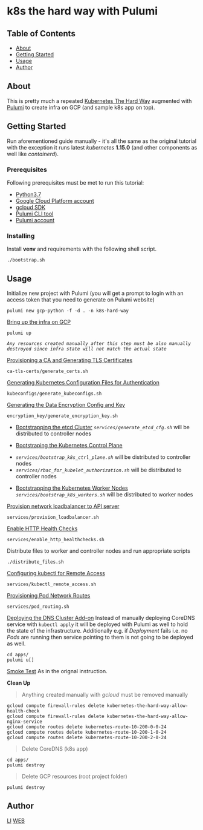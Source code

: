 # k8s the hard way with Pulumi

## Table of Contents
+ [About](#about)
+ [Getting Started](#getting_started)
+ [Usage](#usage)
+ [Author](#author)

## About <a name = "about"></a>
This is pretty much a repeated [Kubernetes The Hard Way](https://github.com/kelseyhightower/kubernetes-the-hard-way/) augmented with [Pulumi](https://www.pulumi.com/) to create infra on GCP (and sample k8s app on top).

## Getting Started <a name = "getting_started"></a>
Run aforementioned guide manually - it's all the same as the original tutorial with the exception it runs latest _kubernetes_ **1.15.0** (and other components as well like _containerd_).

### Prerequisites
Following prerequisites must be met to run this tutorial:
- [Python3.7](https://www.python.org/downloads/)
- [Google Cloud Platform account](https://cloud.google.com/gcp/getting-started/)
- [gcloud SDK](https://cloud.google.com/sdk/install)
- [Pulumi CLI tool](https://www.pulumi.com/docs/reference/install/)
- [Pulumi account](https://app.pulumi.com/signup)


### Installing

Install **venv** and requirements with the following shell script.
```shell session
./bootstrap.sh
```

## Usage <a name = "usage"></a>

Initialize new project with Pulumi (you will get a prompt to login with an access token that you need to generate on Pulumi website)
```shell session
pulumi new gcp-python -f -d . -n k8s-hard-way
```

[Bring up the infra on GCP](https://github.com/kelseyhightower/kubernetes-the-hard-way/blob/master/docs/03-compute-resources.md)
```shell session
pulumi up
```

*`Any resources created manually after this step must be also manually destroyed since infra state will not match the actual state`*

[Provisioning a CA and Generating TLS Certificates](https://github.com/kelseyhightower/kubernetes-the-hard-way/blob/master/docs/04-certificate-authority.md)
```shell session
ca-tls-certs/generate_certs.sh
```

[Generating Kubernetes Configuration Files for Authentication](https://github.com/kelseyhightower/kubernetes-the-hard-way/blob/master/docs/05-kubernetes-configuration-files.md)
```shell session
kubeconfigs/generate_kubeconfigs.sh
```

[Generating the Data Encryption Config and Key](https://github.com/kelseyhightower/kubernetes-the-hard-way/blob/master/docs/06-data-encryption-keys.md)
```shell session
encryption_key/generate_encryption_key.sh
```

* [Bootstrapping the etcd Cluster](https://github.com/kelseyhightower/kubernetes-the-hard-way/blob/master/docs/07-bootstrapping-etcd.md) *`services/generate_etcd_cfg.sh`* will be distributed to controller nodes

* [Bootstraping the Kubernetes Control Plane](https://github.com/kelseyhightower/kubernetes-the-hard-way/blob/master/docs/08-bootstrapping-kubernetes-controllers.md) 
- *`services/bootstrap_k8s_ctrl_plane.sh`* will be distributed to controller nodes
- *`services/rbac_for_kubelet_authorization.sh`* will be distributed to controller nodes

* [Bootstrapping the Kubernetes Worker Nodes](https://github.com/kelseyhightower/kubernetes-the-hard-way/blob/master/docs/09-bootstrapping-kubernetes-workers.md) *`services/bootstrap_k8s_workers.sh`* will be distributed to worker nodes

[Provision network loadbalancer to API server](https://github.com/kelseyhightower/kubernetes-the-hard-way/blob/master/docs/08-bootstrapping-kubernetes-controllers.md#provision-a-network-load-balancer)
```shell session
services/provision_loadbalancer.sh
```

[Enable HTTP Health Checks](https://github.com/kelseyhightower/kubernetes-the-hard-way/blob/master/docs/08-bootstrapping-kubernetes-controllers.md#enable-http-health-checks)
```shell session
services/enable_http_healthchecks.sh
```

Distribute files to worker and controller nodes and run appropriate scripts
```shell session
./distribute_files.sh
```

[Configuring kubectl for Remote Access](https://github.com/kelseyhightower/kubernetes-the-hard-way/blob/master/docs/10-configuring-kubectl.md)
```shell session
services/kubectl_remote_access.sh
```

[Provisioning Pod Network Routes](https://github.com/kelseyhightower/kubernetes-the-hard-way/blob/master/docs/11-pod-network-routes.md)
```shell session
services/pod_routing.sh
```

[Deploying the DNS Cluster Add-on](https://github.com/kelseyhightower/kubernetes-the-hard-way/blob/master/docs/12-dns-addon.md)
Instead of manually deploying CoreDNS service with `kubectl apply` it will be deployed with Pulumi as well to hold the state of the infrastructure. Additionally e.g. if *Deployment* fails i.e. no *Pods* are running then service pointing to them is not going to be deployed as well.
```shell session
cd apps/
pulumi u[]
```

[Smoke Test](https://github.com/kelseyhightower/kubernetes-the-hard-way/blob/master/docs/13-smoke-test.md)
As in the orignal instruction.

**Clean Up**
>Anything created manually with *gcloud* must be removed manually
```shell session
gcloud compute firewall-rules delete kubernetes-the-hard-way-allow-health-check
gcloud compute firewall-rules delete kubernetes-the-hard-way-allow-nginx-service
gcloud compute routes delete kubernetes-route-10-200-0-0-24
gcloud compute routes delete kubernetes-route-10-200-1-0-24
gcloud compute routes delete kubernetes-route-10-200-2-0-24
```
> Delete CoreDNS (k8s app)
```shell session
cd apps/
pulumi destroy
```
> Delete GCP resources (root project folder)
```shell session
pulumi destroy
```

## Author <a name = "author"></a>
[LI](https://www.linkedin.com/in/mazurekmichal/)
[WEB](http://www.stackblog.net/)



